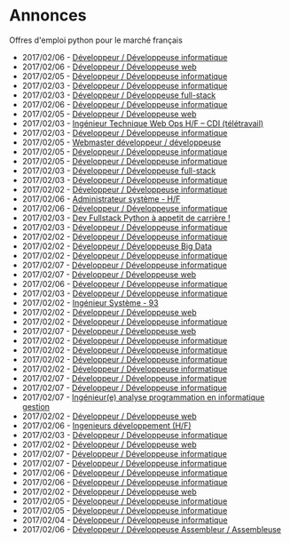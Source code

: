 # Annonces

Offres d'emploi python pour le marché français

* 2017/02/06 - [Développeur / Développeuse informatique](http://www.pyjobs.fr/jobs/details/4847/developpeur-developpeuse-informatique "Développeur / Développeuse informatique")
* 2017/02/06 - [Développeur / Développeuse web](http://www.pyjobs.fr/jobs/details/4854/developpeur-developpeuse-web "Développeur / Développeuse web")
* 2017/02/05 - [Développeur / Développeuse informatique](http://www.pyjobs.fr/jobs/details/4842/developpeur-developpeuse-informatique "Développeur / Développeuse informatique")
* 2017/02/03 - [Développeur / Développeuse informatique](http://www.pyjobs.fr/jobs/details/4834/developpeur-developpeuse-informatique "Développeur / Développeuse informatique")
* 2017/02/03 - [Développeur / Développeuse full-stack](http://www.pyjobs.fr/jobs/details/4837/developpeur-developpeuse-full-stack "Développeur / Développeuse full-stack")
* 2017/02/06 - [Développeur / Développeuse informatique](http://www.pyjobs.fr/jobs/details/4846/developpeur-developpeuse-informatique "Développeur / Développeuse informatique")
* 2017/02/05 - [Développeur / Développeuse web](http://www.pyjobs.fr/jobs/details/4841/developpeur-developpeuse-web "Développeur / Développeuse web")
* 2017/02/03 - [Ingénieur Technique Web Ops H/F – CDI (télétravail)](http://www.pyjobs.fr/jobs/details/4832/ingenieur-technique-web-ops-h-f-cdi-teletravail "Ingénieur Technique Web Ops H/F – CDI (télétravail)")
* 2017/02/03 - [Développeur / Développeuse informatique](http://www.pyjobs.fr/jobs/details/4831/developpeur-developpeuse-informatique "Développeur / Développeuse informatique")
* 2017/02/05 - [Webmaster développeur / développeuse](http://www.pyjobs.fr/jobs/details/4845/webmaster-developpeur-developpeuse "Webmaster développeur / développeuse")
* 2017/02/05 - [Développeur / Développeuse informatique](http://www.pyjobs.fr/jobs/details/4840/developpeur-developpeuse-informatique "Développeur / Développeuse informatique")
* 2017/02/05 - [Développeur / Développeuse informatique](http://www.pyjobs.fr/jobs/details/4839/developpeur-developpeuse-informatique "Développeur / Développeuse informatique")
* 2017/02/03 - [Développeur / Développeuse full-stack](http://www.pyjobs.fr/jobs/details/4829/developpeur-developpeuse-full-stack "Développeur / Développeuse full-stack")
* 2017/02/03 - [Développeur / Développeuse informatique](http://www.pyjobs.fr/jobs/details/4830/developpeur-developpeuse-informatique "Développeur / Développeuse informatique")
* 2017/02/02 - [Développeur / Développeuse informatique](http://www.pyjobs.fr/jobs/details/4814/developpeur-developpeuse-informatique "Développeur / Développeuse informatique")
* 2017/02/06 - [Administrateur système - H/F](http://www.pyjobs.fr/jobs/details/4852/administrateur-systeme-h-f "Administrateur système - H/F")
* 2017/02/06 - [Développeur / Développeuse informatique](http://www.pyjobs.fr/jobs/details/4853/developpeur-developpeuse-informatique "Développeur / Développeuse informatique")
* 2017/02/03 - [Dev Fullstack Python à appetit de carrière !](http://www.pyjobs.fr/jobs/details/4836/dev-fullstack-python-a-appetit-de-carriere "Dev Fullstack Python à appetit de carrière !")
* 2017/02/03 - [Développeur / Développeuse informatique](http://www.pyjobs.fr/jobs/details/4828/developpeur-developpeuse-informatique "Développeur / Développeuse informatique")
* 2017/02/02 - [Développeur / Développeuse informatique](http://www.pyjobs.fr/jobs/details/4813/developpeur-developpeuse-informatique "Développeur / Développeuse informatique")
* 2017/02/02 - [Développeur / Développeuse Big Data](http://www.pyjobs.fr/jobs/details/4809/developpeur-developpeuse-big-data "Développeur / Développeuse Big Data")
* 2017/02/02 - [Développeur / Développeuse informatique](http://www.pyjobs.fr/jobs/details/4816/developpeur-developpeuse-informatique "Développeur / Développeuse informatique")
* 2017/02/07 - [Développeur / Développeuse informatique](http://www.pyjobs.fr/jobs/details/4862/developpeur-developpeuse-informatique "Développeur / Développeuse informatique")
* 2017/02/07 - [Développeur / Développeuse web](http://www.pyjobs.fr/jobs/details/4863/developpeur-developpeuse-web "Développeur / Développeuse web")
* 2017/02/06 - [Développeur / Développeuse informatique](http://www.pyjobs.fr/jobs/details/4851/developpeur-developpeuse-informatique "Développeur / Développeuse informatique")
* 2017/02/03 - [Développeur / Développeuse informatique](http://www.pyjobs.fr/jobs/details/4827/developpeur-developpeuse-informatique "Développeur / Développeuse informatique")
* 2017/02/02 - [Ingénieur Système - 93](http://www.pyjobs.fr/jobs/details/4823/ingenieur-systeme-93 "Ingénieur Système - 93")
* 2017/02/02 - [Développeur / Développeuse web](http://www.pyjobs.fr/jobs/details/4812/developpeur-developpeuse-web "Développeur / Développeuse web")
* 2017/02/02 - [Développeur / Développeuse informatique](http://www.pyjobs.fr/jobs/details/4810/developpeur-developpeuse-informatique "Développeur / Développeuse informatique")
* 2017/02/07 - [Développeur / Développeuse web](http://www.pyjobs.fr/jobs/details/4861/developpeur-developpeuse-web "Développeur / Développeuse web")
* 2017/02/02 - [Développeur / Développeuse informatique](http://www.pyjobs.fr/jobs/details/4806/developpeur-developpeuse-informatique "Développeur / Développeuse informatique")
* 2017/02/02 - [Développeur / Développeuse informatique](http://www.pyjobs.fr/jobs/details/4805/developpeur-developpeuse-informatique "Développeur / Développeuse informatique")
* 2017/02/02 - [Développeur / Développeuse informatique](http://www.pyjobs.fr/jobs/details/4807/developpeur-developpeuse-informatique "Développeur / Développeuse informatique")
* 2017/02/02 - [Développeur / Développeuse informatique](http://www.pyjobs.fr/jobs/details/4811/developpeur-developpeuse-informatique "Développeur / Développeuse informatique")
* 2017/02/07 - [Développeur / Développeuse informatique](http://www.pyjobs.fr/jobs/details/4858/developpeur-developpeuse-informatique "Développeur / Développeuse informatique")
* 2017/02/07 - [Développeur / Développeuse informatique](http://www.pyjobs.fr/jobs/details/4859/developpeur-developpeuse-informatique "Développeur / Développeuse informatique")
* 2017/02/07 - [Ingénieur(e) analyse programmation en informatique gestion](http://www.pyjobs.fr/jobs/details/4860/ingenieur-e-analyse-programmation-en-informatique-gestion "Ingénieur(e) analyse programmation en informatique gestion")
* 2017/02/02 - [Développeur / Développeuse web](http://www.pyjobs.fr/jobs/details/4808/developpeur-developpeuse-web "Développeur / Développeuse web")
* 2017/02/06 - [Ingenieurs développement (H/F)](http://www.pyjobs.fr/jobs/details/4857/ingenieurs-developpement-h-f "Ingenieurs développement (H/F)")
* 2017/02/03 - [Développeur / Développeuse informatique](http://www.pyjobs.fr/jobs/details/4835/developpeur-developpeuse-informatique "Développeur / Développeuse informatique")
* 2017/02/02 - [Développeur / Développeuse web](http://www.pyjobs.fr/jobs/details/4804/developpeur-developpeuse-web "Développeur / Développeuse web")
* 2017/02/07 - [Développeur / Développeuse informatique](http://www.pyjobs.fr/jobs/details/4856/developpeur-developpeuse-informatique "Développeur / Développeuse informatique")
* 2017/02/07 - [Développeur / Développeuse informatique](http://www.pyjobs.fr/jobs/details/4855/developpeur-developpeuse-informatique "Développeur / Développeuse informatique")
* 2017/02/06 - [Développeur / Développeuse informatique](http://www.pyjobs.fr/jobs/details/4849/developpeur-developpeuse-informatique "Développeur / Développeuse informatique")
* 2017/02/06 - [Développeur / Développeuse informatique](http://www.pyjobs.fr/jobs/details/4850/developpeur-developpeuse-informatique "Développeur / Développeuse informatique")
* 2017/02/02 - [Développeur / Développeuse web](http://www.pyjobs.fr/jobs/details/4819/developpeur-developpeuse-web "Développeur / Développeuse web")
* 2017/02/05 - [Développeur / Développeuse informatique](http://www.pyjobs.fr/jobs/details/4844/developpeur-developpeuse-informatique "Développeur / Développeuse informatique")
* 2017/02/05 - [Développeur / Développeuse informatique](http://www.pyjobs.fr/jobs/details/4843/developpeur-developpeuse-informatique "Développeur / Développeuse informatique")
* 2017/02/04 - [Développeur / Développeuse informatique](http://www.pyjobs.fr/jobs/details/4838/developpeur-developpeuse-informatique "Développeur / Développeuse informatique")
* 2017/02/06 - [Développeur / Développeuse Assembleur / Assembleuse](http://www.pyjobs.fr/jobs/details/4848/developpeur-developpeuse-assembleur-assembleuse "Développeur / Développeuse Assembleur / Assembleuse")

